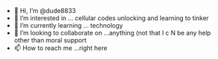 - 👋 Hi, I’m @dude8833
- 👀 I’m interested in ... cellular codes unlocking and learning to tinker
- 🌱 I’m currently learning ... technology 
- 💞️ I’m looking to collaborate on ...anything (not that I c
N be any help other than moral support 
- 📫 How to reach me ...right here 

<!---
dude8833/dude8833 is a ✨ special ✨ repository because its `README.md` (this file) appears on your GitHub profile.
You can click the Preview link to take a look at your changes.
--->
